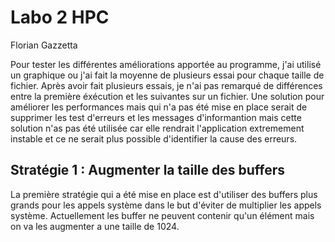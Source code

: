 # Labo 2 HPC

Florian Gazzetta

Pour tester les différentes améliorations apportée au programme, j'ai utilisé un graphique ou j'ai fait la moyenne de plusieurs essai pour chaque taille de fichier. Après avoir fait plusieurs essais, je n'ai pas remarqué de différences entre la première éxécution et les suivantes sur un fichier. Une solution pour améliorer les performances mais qui n'a pas été mise en place serait de supprimer les test d'erreurs et les messages d'informantion mais cette solution n'as pas été utilisée car elle rendrait l'application extremement instable et ce ne serait plus possible d'identifier la cause des erreurs.

## Stratégie 1 : Augmenter la taille des buffers

La première stratégie qui a été mise en place est d'utiliser des buffers plus grands pour les appels système dans le but d'éviter de multiplier les appels système. Actuellement les buffer ne peuvent contenir qu'un élément mais on va les augmenter a une taille de 1024.
